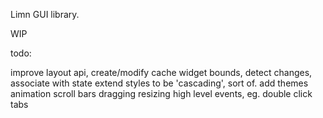 Limn GUI library.

WIP

todo:

improve layout api, create/modify
cache widget bounds, detect changes, associate with state
extend styles to be 'cascading', sort of. add themes
animation
scroll bars
dragging
resizing
high level events, eg. double click
tabs

